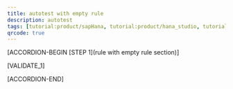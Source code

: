 ```yaml
---
title: autotest with empty rule
description: autotest
tags: [tutorial:product/sapHana, tutorial:product/hana_studio, tutorial:technology/sql, tutorial:technology/amazon_aws, tutorial:product/hcp, tutorial:interest/gettingstarted, tutorial:product/hcp_web_workbench, language>arabic, tutorial>test1, tutorial>test2, products>sap-s-4hana\,-on-premise-edition-1511, tutorial>t1, tutorial>t2]
qrcode: true
---
```


[ACCORDION-BEGIN [STEP 1](rule with empty rule section)] 
   
[VALIDATE_1]
 
 [ACCORDION-END]
